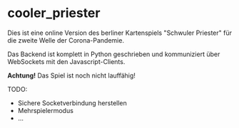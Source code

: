 # cooler_priester

Dies ist eine online Version des berliner Kartenspiels "Schwuler Priester" für die zweite Welle der Corona-Pandemie.

Das Backend ist komplett in Python geschrieben und kommuniziert über WebSockets mit den Javascript-Clients.

<b>Achtung!</b> Das Spiel ist noch nicht lauffähig!

TODO:
- Sichere Socketverbindung herstellen
- Mehrspielermodus
- ...
